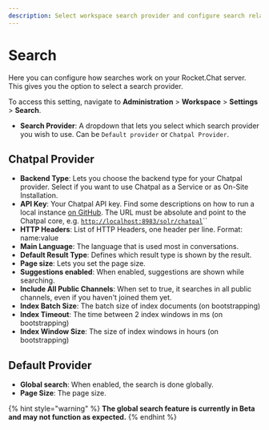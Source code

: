 ```yaml
---
description: Select workspace search provider and configure search related settings
---
```


# Search

Here you can configure how searches work on your Rocket.Chat server. This gives you the option to select a search provider.

To access this setting, navigate to **Administration** > **Workspace** > **Settings** > **Search**.

* **Search Provider**: A dropdown that lets you select which search provider you wish to use. Can be `Default provider` or `Chatpal Provider`.

## Chatpal Provider <a href="#buyfmnjsg2h" id="buyfmnjsg2h"></a>

* **Backend Type**: Lets you choose the backend type for your Chatpal provider. Select if you want to use Chatpal as a Service or as On-Site Installation.
* **API Key**: Your Chatpal API key. Find some descriptions on how to run a local instance [on GitHub](https://github.com/chatpal/chatpal-search-standalone). The URL must be absolute and point to the Chatpal core, e.g. [`http://localhost:8983/solr/chatpal`](http://localhost:8983/solr/chatpal)\`\`
* **HTTP Headers**: List of HTTP Headers, one header per line. Format: name:value
* **Main Language**: The language that is used most in conversations.
* **Default Result Type**: Defines which result type is shown by the result.
* **Page size**: Lets you set the page size.
* **Suggestions enabled**: When enabled, suggestions are shown while searching.
* **Include All Public Channels**: When set to true, it searches in all public channels, even if you haven't joined them yet.
* **Index Batch Size**: The batch size of index documents (on bootstrapping)
* **Index Timeout**: The time between 2 index windows in ms (on bootstrapping)
* **Index Window Size**: The size of index windows in hours (on bootstrapping)

## Default Provider

* **Global search**: When enabled, the search is done globally.
* **Page Size**: The page size.

{% hint style="warning" %}
**The global search feature is currently in Beta and may not function as expected.**
{% endhint %}

